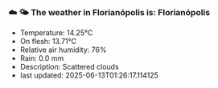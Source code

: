 ### ☁️ 🌤️  The weather in Florianópolis is: Florianópolis

- Temperature: 14.25°C
- On flesh: 13.71°C
- Relative air humidity: 76%
- Rain: 0.0 mm
- Description: Scattered clouds
- last updated: 2025-06-13T01:26:17.114125
